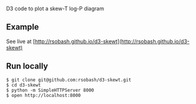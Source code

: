 D3 code to plot a skew-T log-P diagram

## Example

See live at [http://rsobash.github.io/d3-skewt](http://rsobash.github.io/d3-skewt)

## Run locally

```
$ git clone git@github.com:rsobash/d3-skewt.git
$ cd d3-skewt
$ python -m SimpleHTTPServer 8000
$ open http://localhost:8000
```
